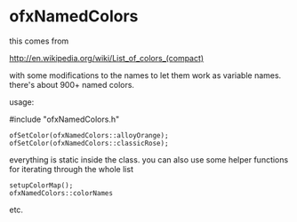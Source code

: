 ofxNamedColors
==============

this comes from

http://en.wikipedia.org/wiki/List_of_colors_(compact)

with some modifications to the names to let them work as variable names.  there's about 900+ named colors.

usage: 

  #include "ofxNamedColors.h"

	ofSetColor(ofxNamedColors::alloyOrange);
	ofSetColor(ofxNamedColors::classicRose);

everything is static inside the class.  you can also use some helper functions for iterating through the whole list 

	setupColorMap();
	ofxNamedColors::colorNames

etc.
